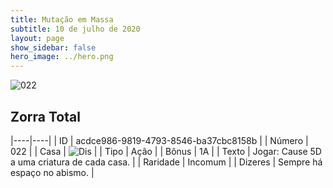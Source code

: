```yaml
---
title: Mutação em Massa
subtitle: 10 de julho de 2020
layout: page
show_sidebar: false
hero_image: ../hero.png
---
```


![022](https://cdn.keyforgegame.com/media/card_front/pt/479_022_W9493WF5PMFG_pt.png)

## Zorra Total

|----|----|
| ID | acdce986-9819-4793-8546-ba37cbc8158b |
| Número | 022 |
| Casa | ![Dis](https://archonarcana.com/images/thumb/e/e8/Dis.png/22px-Dis.png "Dis") |
| Tipo | Ação |
| Bônus | 1A |
| Texto | Jogar: Cause 5D a uma criatura   de cada casa. |
| Raridade | Incomum |
| Dizeres | Sempre há espaço no abismo. |
